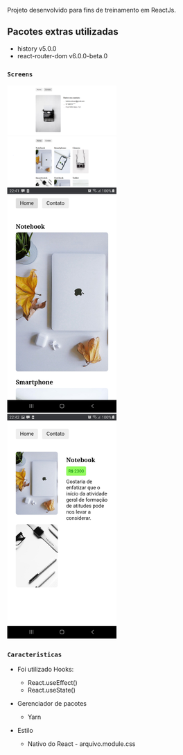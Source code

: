 Projeto desenvolvido para fins de treinamento em ReactJs.

## Pacotes extras utilizadas

- history v5.0.0
- react-router-dom v6.0.0-beta.0

### `Screens`

<img src="https://github.com/rafaelbatistaroque/projeto-treinamento-um-react-js/blob/master/src/img/ContatoDesktop.PNG" style="width: 50%">
<img src="https://github.com/rafaelbatistaroque/projeto-treinamento-um-react-js/blob/master/src/img/HomeDesktop.PNG" style="width: 50%">
<img src="https://github.com/rafaelbatistaroque/projeto-treinamento-um-react-js/blob/master/src/img/ScreenShotMobileUm.jpg" style="width: 50%">
<img src="https://github.com/rafaelbatistaroque/projeto-treinamento-um-react-js/blob/master/src/img/ScreenShotMobileDois.jpg" style="width: 50%">

### `Caracteristicas`

- Foi utilizado Hooks:
  - React.useEffect()
  - React.useState()

- Gerenciador de pacotes
  - Yarn
 
- Estilo
  - Nativo do React - arquivo.module.css